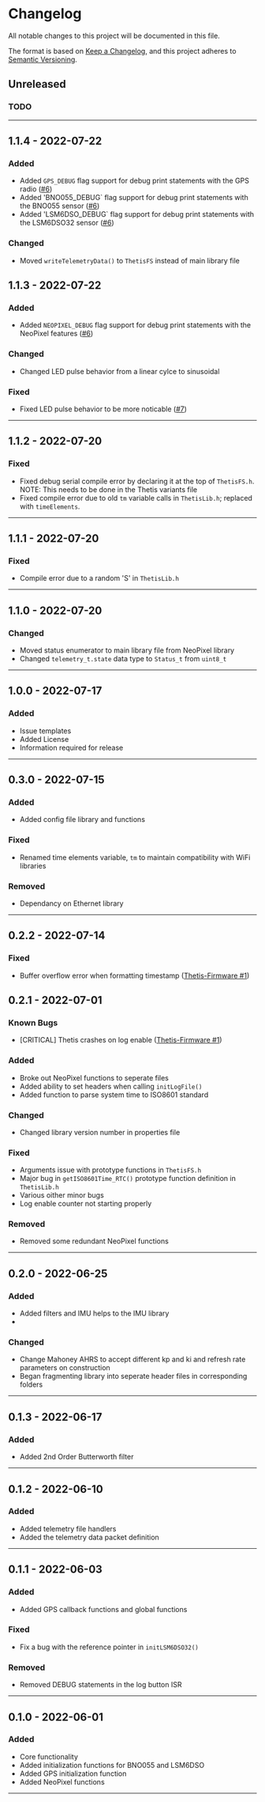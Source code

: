 # Changelog
All notable changes to this project will be documented in this file.

The format is based on [Keep a Changelog](https://keepachangelog.com/en/1.0.0/),
and this project adheres to [Semantic Versioning](https://semver.org/spec/v2.0.0.html).

<!-- 
Release sections
### Known Bugs
### Added
### Changed
### Fixed
### Deprecated
### Removed
### Security 
-->

## Unreleased

### **TODO**

---

## 1.1.4 - 2022-07-22
### Added
- Added `GPS_DEBUG` flag support for debug print statements with the GPS radio ([#6](https://github.com/Legohead259/ThetisLib/issues/6))
- Added 'BNO055_DEBUG` flag support for debug print statements with the BNO055 sensor ([#6](https://github.com/Legohead259/ThetisLib/issues/6))
- Added 'LSM6DSO_DEBUG` flag support for debug print statements with the LSM6DSO32 sensor ([#6](https://github.com/Legohead259/ThetisLib/issues/6))

### Changed
- Moved `writeTelemetryData()` to `ThetisFS` instead of main library file

## 1.1.3 - 2022-07-22
### Added
- Added `NEOPIXEL_DEBUG` flag support for debug print statements with the NeoPixel features ([#6](https://github.com/Legohead259/ThetisLib/issues/6)) 
### Changed
- Changed LED pulse behavior from a linear cylce to sinusoidal

### Fixed
- Fixed LED pulse behavior to be more noticable ([#7](https://github.com/Legohead259/ThetisLib/issues/7))
---

## 1.1.2 - 2022-07-20
### Fixed
- Fixed debug serial compile error by declaring it at the top of `ThetisFS.h`. NOTE: This needs to be done in the Thetis variants file
- Fixed compile error due to old `tm` variable calls in `ThetisLib.h`; replaced with `timeElements`.
---

## 1.1.1 - 2022-07-20
### Fixed
- Compile error due to a random 'S' in `ThetisLib.h`
---

## 1.1.0 - 2022-07-20
### Changed
- Moved status enumerator to main library file from NeoPixel library
- Changed `telemetry_t.state` data type to `Status_t` from `uint8_t`
---

## 1.0.0 - 2022-07-17
### Added
- Issue templates
- Added License
- Information required for release
---

## 0.3.0 - 2022-07-15
### Added
- Added config file library and functions

### Fixed
- Renamed time elements variable, `tm` to maintain compatibility with WiFi libraries

### Removed
- Dependancy on Ethernet library
---

## 0.2.2 - 2022-07-14
### Fixed
- Buffer overflow error when formatting timestamp ([Thetis-Firmware #1](https://github.com/Legohead259/Thetis-Firmware/issues/1))

## 0.2.1 - 2022-07-01
### Known Bugs
- [CRITICAL] Thetis crashes on log enable ([Thetis-Firmware #1](https://github.com/Legohead259/Thetis-Firmware/issues/1))

### Added
- Broke out NeoPixel functions to seperate files
- Added ability to set headers when calling `initLogFile()`
- Added function to parse system time to ISO8601 standard

### Changed
- Changed library version number in properties file

### Fixed
- Arguments issue with prototype functions in `ThetisFS.h`
- Major bug in `getISO8601Time_RTC()` prototype function definition in `ThetisLib.h`
- Various oither minor bugs
- Log enable counter not starting properly

### Removed
- Removed some redundant NeoPixel functions
---

## 0.2.0 - 2022-06-25
### Added
- Added filters and IMU helps to the IMU library
- 
### Changed
- Change Mahoney AHRS to accept different kp and ki and refresh rate parameters on construction
- Began fragmenting library into seperate header files in corresponding folders
---

## 0.1.3 - 2022-06-17
### Added
- Added 2nd Order Butterworth filter
---

## 0.1.2 - 2022-06-10
### Added
- Added telemetry file handlers
- Added the telemetry data packet definition
---

## 0.1.1 - 2022-06-03
### Added
- Added GPS callback functions and global functions

### Fixed
- Fix a bug with the reference pointer in `initLSM6DSO32()`

### Removed
- Removed DEBUG statements in the log button ISR
---

## 0.1.0 - 2022-06-01
### Added 
- Core functionality
- Added initialization functions for BNO055 and LSM6DSO
- Added GPS initialization function
- Added NeoPixel functions
---
